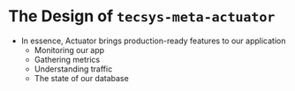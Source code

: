 # The Design of ``` tecsys-meta-actuator ```

- In essence, Actuator brings production-ready features to our application
    - Monitoring our app
    - Gathering metrics
    - Understanding traffic
    - The state of our database
